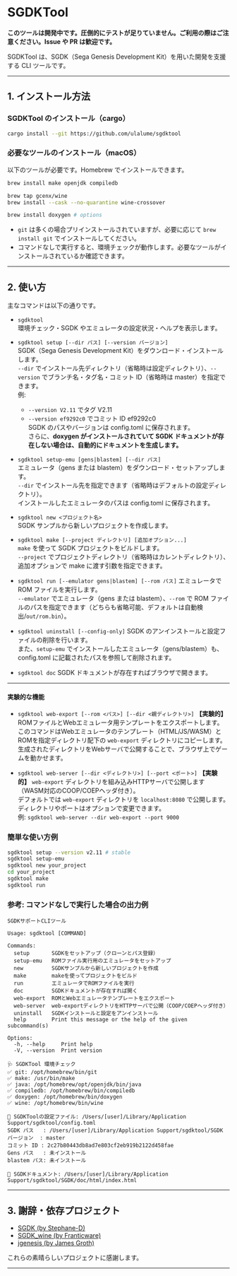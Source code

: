 # SGDKTool

**このツールは開発中です。圧倒的にテストが足りていません。ご利用の際はご注意ください。Issue や PR は歓迎です。**

SGDKTool は、SGDK（Sega Genesis Development Kit）を用いた開発を支援する CLI ツールです。

---

## 1. インストール方法

### SGDKTool のインストール（cargo）

```sh
cargo install --git https://github.com/ulalume/sgdktool
```

### 必要なツールのインストール（macOS）

以下のツールが必要です。Homebrew でインストールできます。

```sh
brew install make openjdk compiledb

brew tap gcenx/wine
brew install --cask --no-quarantine wine-crossover

brew install doxygen # options
```

- `git` は多くの場合プリインストールされていますが、必要に応じて `brew install git` でインストールしてください。
- コマンドなしで実行すると、環境チェックが動作します。必要なツールがインストールされているか確認できます。

---

## 2. 使い方

主なコマンドは以下の通りです。

- `sgdktool`<br>
  環境チェック・SGDK やエミュレータの設定状況・ヘルプを表示します。

- `sgdktool setup [--dir パス] [--version バージョン]`<br>
  SGDK（Sega Genesis Development Kit）をダウンロード・インストールします。<br>
  `--dir` でインストール先ディレクトリ（省略時は設定ディレクトリ）、`--version` でブランチ名・タグ名・コミット ID（省略時は master）を指定できます。<br>
  例:

  - `--version V2.11` でタグ V2.11
  - `--version ef9292c0` でコミット ID ef9292c0<br>
    SGDK のパスやバージョンは config.toml に保存されます。<br>
    さらに、**doxygen がインストールされていて SGDK ドキュメントが存在しない場合は、自動的にドキュメントを生成します。**

- `sgdktool setup-emu [gens|blastem] [--dir パス]`<br>
  エミュレータ（gens または blastem）をダウンロード・セットアップします。<br>
  `--dir` でインストール先を指定できます（省略時はデフォルトの設定ディレクトリ）。<br>
  インストールしたエミュレータのパスは config.toml に保存されます。

- `sgdktool new <プロジェクト名>`<br>
  SGDK サンプルから新しいプロジェクトを作成します。<br>

- `sgdktool make [--project ディレクトリ] [追加オプション...]`<br>
  `make` を使って SGDK プロジェクトをビルドします。<br>
  `--project` でプロジェクトディレクトリ（省略時はカレントディレクトリ）、追加オプションで make に渡す引数を指定できます。

- `sgdktool run [--emulator gens|blastem] [--rom パス]`
  エミュレータで ROM ファイルを実行します。<br>
  `--emulator` でエミュレータ（gens または blastem）、`--rom` で ROM ファイルのパスを指定できます（どちらも省略可能、デフォルトは自動検出/`out/rom.bin`）。

- `sgdktool uninstall [--config-only]`
  SGDK のアンインストールと設定ファイルの削除を行います。<br>
  また、`setup-emu` でインストールしたエミュレータ（gens/blastem）も、config.toml に記載されたパスを参照して削除されます。

- `sgdktool doc`
  SGDK ドキュメントが存在すればブラウザで開きます。

---

#### 実験的な機能

- `sgdktool web-export [--rom <パス>] [--dir <親ディレクトリ>]`
  **【実験的】** ROMファイルとWebエミュレータ用テンプレートをエクスポートします。<br>
  このコマンドはWebエミュレータのテンプレート（HTML/JS/WASM）とROMを指定ディレクトリ配下の `web-export` ディレクトリにコピーします。<br>
  生成されたディレクトリをWebサーバで公開することで、ブラウザ上でゲームを動かせます。

- `sgdktool web-server [--dir <ディレクトリ>] [--port <ポート>]`
  **【実験的】** `web-export` ディレクトリを組み込みHTTPサーバで公開します（WASM対応のCOOP/COEPヘッダ付き）。<br>
  デフォルトでは `web-export` ディレクトリを `localhost:8080` で公開します。<br>
  ディレクトリやポートはオプションで変更できます。<br>
  例: `sgdktool web-server --dir web-export --port 9000`

### 簡単な使い方例

```sh
sgdktool setup --version v2.11 # stable
sgdktool setup-emu
sgdktool new your_project
cd your_project
sgdktool make
sgdktool run
```

### 参考: コマンドなしで実行した場合の出力例

```
SGDKサポートCLIツール

Usage: sgdktool [COMMAND]

Commands:
  setup       SGDKをセットアップ（クローンとパス登録）
  setup-emu   ROMファイル実行用のエミュレータをセットアップ
  new         SGDKサンプルから新しいプロジェクトを作成
  make        makeを使ってプロジェクトをビルド
  run         エミュレータでROMファイルを実行
  doc         SGDKドキュメントが存在すれば開く
  web-export  ROMとWebエミュレータテンプレートをエクスポート
  web-server  web-exportディレクトリをHTTPサーバで公開（COOP/COEPヘッダ付き）
  uninstall   SGDKインストールと設定をアンインストール
  help        Print this message or the help of the given subcommand(s)

Options:
  -h, --help     Print help
  -V, --version  Print version

🩺 SGDKTool 環境チェック
✅ git: /opt/homebrew/bin/git
✅ make: /usr/bin/make
✅ java: /opt/homebrew/opt/openjdk/bin/java
✅ compiledb: /opt/homebrew/bin/compiledb
✅ doxygen: /opt/homebrew/bin/doxygen
✅ wine: /opt/homebrew/bin/wine

📝 SGDKToolの設定ファイル: /Users/[user]/Library/Application Support/sgdktool/config.toml
SGDK パス   : /Users/[user]/Library/Application Support/sgdktool/SGDK
バージョン  : master
コミット ID : 2c27b80443db8ad7e803cf2eb919b2122d458fae
Gens パス   : 未インストール
blastem パス: 未インストール

📄 SGDKドキュメント: /Users/[user]/Library/Application Support/sgdktool/SGDK/doc/html/index.html
```

---

## 3. 謝辞・依存プロジェクト

- [SGDK (by Stephane-D)](https://github.com/Stephane-D/SGDK)
- [SGDK_wine (by Franticware)](https://github.com/Franticware/SGDK_wine)
- [jgenesis (by James Groth)](https://github.com/jsgroth/jgenesis)

これらの素晴らしいプロジェクトに感謝します。

---
